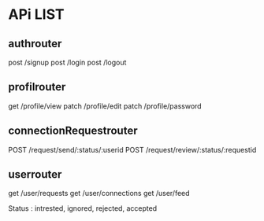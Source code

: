 # APi LIST

## authrouter
post /signup
post /login
post /logout

## profilrouter
get /profile/view
patch /profile/edit
patch /profile/password

## connectionRequestrouter
POST /request/send/:status/:userid
POST /request/review/:status/:requestid

## userrouter
get /user/requests
get /user/connections
get /user/feed

Status : intrested, ignored, rejected, accepted
